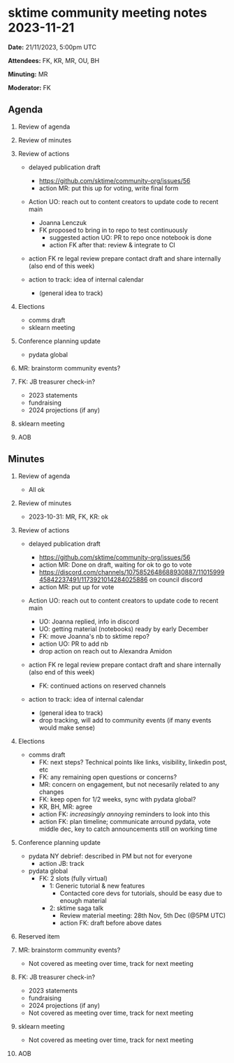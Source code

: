 # sktime community meeting notes 2023-11-21

**Date:** 
21/11/2023, 5:00pm UTC

**Attendees:** FK, KR, MR, OU, BH

**Minuting:** MR

**Moderator:** FK


## Agenda

1. Review of agenda

2. Review of minutes

3. Review of actions

    * delayed publication draft
        * https://github.com/sktime/community-org/issues/56
        * action MR: put this up for voting, write final form


    * Action UO: reach out to content creators to update code to recent main
        * Joanna Lenczuk
        * FK proposed to bring in to repo to test continuously
            * suggested action UO: PR to repo once notebook is done
            * action FK after that: review & integrate to CI

    * action FK re legal review prepare contact draft and share internally (also end of this week)

    * action to track: idea of internal calendar
        * (general idea to track)

4. Elections
    * comms draft
    * sklearn meeting

5. Conference planning update

    * pydata global

7. MR: brainstorm community events?

8. FK: JB treasurer check-in?
    * 2023 statements
    * fundraising
    * 2024 projections (if any)

9. sklearn meeting

10. AOB

## Minutes

1. Review of agenda
    * All ok

2. Review of minutes
    * 2023-10-31:  MR, FK, KR: ok

3. Review of actions

    * delayed publication draft
        * https://github.com/sktime/community-org/issues/56
        * action MR: Done on draft, waiting for ok to go to vote
        * https://discord.com/channels/1075852648688930887/1101599945842237491/1173921014284025886 on council discord
        * action MR: put up for vote


    * Action UO: reach out to content creators to update code to recent main
        * UO: Joanna replied, info in discord
        * UO: getting material (notebooks) ready by early December
        * FK: move Joanna's nb to sktime repo?
        * action UO: PR to add nb
        * drop action on reach out to Alexandra Amidon
    * action FK re legal review prepare contact draft and share internally (also end of this week)
        * FK: continued actions on reserved channels

    * action to track: idea of internal calendar
        * (general idea to track)
        * drop tracking, will add to community events (if many events would make sense)

4. Elections
    * comms draft
        * FK: next steps? Technical points like links, visibility, linkedin post, etc
        * FK: any remaining open questions or concerns?
        * MR: concern on engagement, but not necesarily related to any changes
        * FK: keep open for 1/2 weeks, sync with pydata global?
        * KR, BH, MR: agree 
        * action FK: *increasingly annoying* reminders to look into this
        * action FK: plan timeline; communicate arround pydata, vote middle dec, key to catch announcements still on working time

5. Conference planning update
    * pydata NY debrief: described in PM but not for everyone
        * action JB: track
    * pydata global
        * FK: 2 slots (fully virtual)
            * 1: Generic tutorial & new features
                * Contacted core devs for tutorials, should be easy due to enough material
            * 2: sktime saga talk
                * Review material meeting: 28th Nov, 5th Dec (@5PM UTC)
                * action FK: draft before above dates

6. Reserved item

7. MR: brainstorm community events?
    * Not covered as meeting over time, track for next meeting

8. FK: JB treasurer check-in?
    * 2023 statements
    * fundraising
    * 2024 projections (if any)
    * Not covered as meeting over time, track for next meeting 

9. sklearn meeting
    * Not covered as meeting over time, track for next meeting

10. AOB
